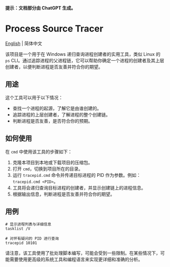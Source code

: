 **提示：文档部分由 ChatGPT 生成。**

# Process Source Tracer

[English](./README.md) | 简体中文

该项目是一个用于在 Windows 递归查询进程创建者的实用工具，类似 Linux 的 `ps` CLI。通过追踪进程的父进程链，它可以帮助你确定一个进程的创建者及其上层创建者，以便判断进程是否友善并符合你的期望。

## 用途

这个工具可以用于以下情况：

- 查找一个进程的起源，了解它是由谁创建的。
- 追踪进程的上层创建者，了解进程的整个创建链。
- 判断进程是否友善，是否符合你的预期。

## 如何使用

在 `cmd` 中使用该工具的步骤如下：

1. 克隆本项目到本地或下载项目的压缩包。
2. 打开 `cmd`，切换到项目所在的目录。
3. 运行 `tracepid.cmd` 命令并传递目标进程的 PID 作为参数。例如：`tracepid.cmd <PID>`。
4. 工具将会递归查询目标进程的创建者，并显示创建链上的进程信息。
5. 根据输出信息，判断进程是否友善并符合你的期望。

## 用例

```shell
# 显示进程列表与详细信息
tasklist /V

# 对怀有疑问的 PID 进行查询
tracepid 10101
```

请注意，该工具使用了批处理脚本编写，可能会受到一些限制。在某些情况下，可能需要使用更高级的系统工具和编程语言来实现更详细和准确的分析。
